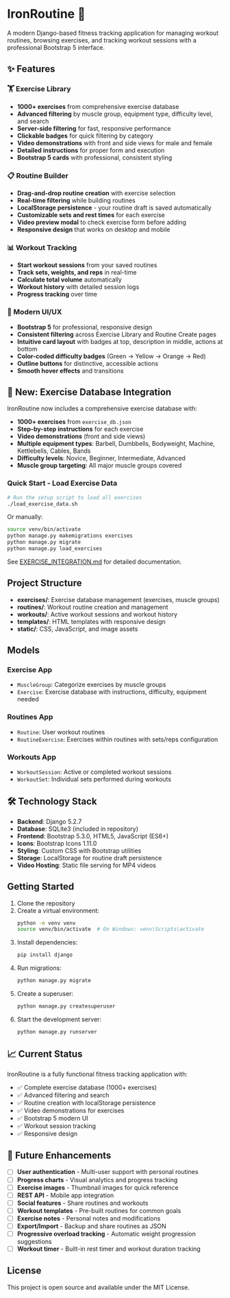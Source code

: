 # IronRoutine 💪

A modern Django-based fitness tracking application for managing workout routines, browsing exercises, and tracking workout sessions with a professional Bootstrap 5 interface.

## ✨ Features

### 🏋️ Exercise Library
- **1000+ exercises** from comprehensive exercise database
- **Advanced filtering** by muscle group, equipment type, difficulty level, and search
- **Server-side filtering** for fast, responsive performance
- **Clickable badges** for quick filtering by category
- **Video demonstrations** with front and side views for male and female
- **Detailed instructions** for proper form and execution
- **Bootstrap 5 cards** with professional, consistent styling

### 📋 Routine Builder
- **Drag-and-drop routine creation** with exercise selection
- **Real-time filtering** while building routines
- **LocalStorage persistence** - your routine draft is saved automatically
- **Customizable sets and rest times** for each exercise
- **Video preview modal** to check exercise form before adding
- **Responsive design** that works on desktop and mobile

### 📊 Workout Tracking
- **Start workout sessions** from your saved routines
- **Track sets, weights, and reps** in real-time
- **Calculate total volume** automatically
- **Workout history** with detailed session logs
- **Progress tracking** over time

### 🎨 Modern UI/UX
- **Bootstrap 5** for professional, responsive design
- **Consistent filtering** across Exercise Library and Routine Create pages
- **Intuitive card layout** with badges at top, description in middle, actions at bottom
- **Color-coded difficulty badges** (Green → Yellow → Orange → Red)
- **Outline buttons** for distinctive, accessible actions
- **Smooth hover effects** and transitions

## 🎉 New: Exercise Database Integration

IronRoutine now includes a comprehensive exercise database with:
- **1000+ exercises** from `exercise_db.json`
- **Step-by-step instructions** for each exercise
- **Video demonstrations** (front and side views)
- **Multiple equipment types**: Barbell, Dumbbells, Bodyweight, Machine, Kettlebells, Cables, Bands
- **Difficulty levels**: Novice, Beginner, Intermediate, Advanced
- **Muscle group targeting**: All major muscle groups covered

### Quick Start - Load Exercise Data

```bash
# Run the setup script to load all exercises
./load_exercise_data.sh
```

Or manually:
```bash
source venv/bin/activate
python manage.py makemigrations exercises
python manage.py migrate
python manage.py load_exercises
```

See [EXERCISE_INTEGRATION.md](EXERCISE_INTEGRATION.md) for detailed documentation.

## Project Structure

- **exercises/**: Exercise database management (exercises, muscle groups)
- **routines/**: Workout routine creation and management
- **workouts/**: Active workout sessions and workout history
- **templates/**: HTML templates with responsive design
- **static/**: CSS, JavaScript, and image assets

## Models

### Exercise App
- `MuscleGroup`: Categorize exercises by muscle groups
- `Exercise`: Exercise database with instructions, difficulty, equipment needed

### Routines App
- `Routine`: User workout routines
- `RoutineExercise`: Exercises within routines with sets/reps configuration

### Workouts App
- `WorkoutSession`: Active or completed workout sessions
- `WorkoutSet`: Individual sets performed during workouts

## 🛠️ Technology Stack

- **Backend**: Django 5.2.7
- **Database**: SQLite3 (included in repository)
- **Frontend**: Bootstrap 5.3.0, HTML5, JavaScript (ES6+)
- **Icons**: Bootstrap Icons 1.11.0
- **Styling**: Custom CSS with Bootstrap utilities
- **Storage**: LocalStorage for routine draft persistence
- **Video Hosting**: Static file serving for MP4 videos

## Getting Started

1. Clone the repository
2. Create a virtual environment:
   ```bash
   python -m venv venv
   source venv/bin/activate  # On Windows: venv\Scripts\activate
   ```
3. Install dependencies:
   ```bash
   pip install django
   ```
4. Run migrations:
   ```bash
   python manage.py migrate
   ```
5. Create a superuser:
   ```bash
   python manage.py createsuperuser
   ```
6. Start the development server:
   ```bash
   python manage.py runserver
   ```

## 📈 Current Status

IronRoutine is a fully functional fitness tracking application with:
- ✅ Complete exercise database (1000+ exercises)
- ✅ Advanced filtering and search
- ✅ Routine creation with localStorage persistence
- ✅ Video demonstrations for exercises
- ✅ Bootstrap 5 modern UI
- ✅ Workout session tracking
- ✅ Responsive design

## 🚀 Future Enhancements

- [ ] **User authentication** - Multi-user support with personal routines
- [ ] **Progress charts** - Visual analytics and progress tracking
- [ ] **Exercise images** - Thumbnail images for quick reference
- [ ] **REST API** - Mobile app integration
- [ ] **Social features** - Share routines and workouts
- [ ] **Workout templates** - Pre-built routines for common goals
- [ ] **Exercise notes** - Personal notes and modifications
- [ ] **Export/Import** - Backup and share routines as JSON
- [ ] **Progressive overload tracking** - Automatic weight progression suggestions
- [ ] **Workout timer** - Built-in rest timer and workout duration tracking

## License

This project is open source and available under the MIT License.
